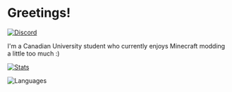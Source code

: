 # Greetings!

[![Discord](https://img.shields.io/discord/862005828219174913?label=discord)](https://discord.gg/4fcsmF2VHK)

I'm a Canadian University student who currently enjoys Minecraft modding a little too much :)

[![Stats](https://github-readme-stats.vercel.app/api?username=mosharky&show_icons=true&theme=dark)](https://github.com/mosharky)

![Languages](https://github-readme-stats.vercel.app/api/top-langs/?username=mosharky&layout=compact&theme=dark)

